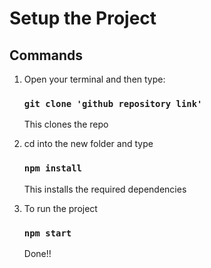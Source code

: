 # Setup the Project

## Commands

1. Open your terminal and then type:
      ### `git clone 'github repository link'`
      This clones the repo

2. cd into the new folder and type
      ### `npm install`
      This installs the required dependencies

3. To run the project
      ### `npm start`
      Done!!

